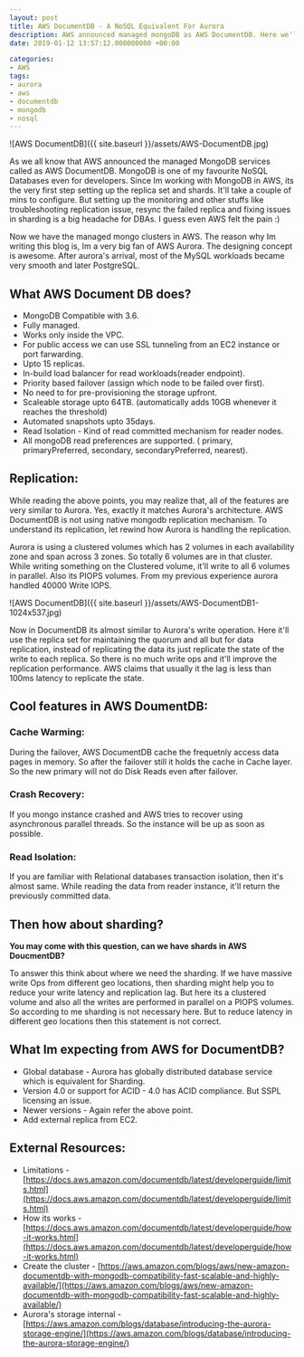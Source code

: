 ```yaml
---
layout: post
title: AWS DocumentDB - A NoSQL Equivalent For Aurora
description: AWS announced managed mongoDB as AWS DocumentDB. Here we'll se how this is equivalent to aurora and what is feature and future expectations.
date: 2019-01-12 13:57:12.000000000 +00:00

categories:
- AWS
tags:
- aurora
- aws
- documentdb
- mongodb
- nosql
---
```

![AWS DocumentDB]({{ site.baseurl }}/assets/AWS-DocumentDB.jpg)

As we all know that AWS announced the managed MongoDB services called as AWS DocumentDB. MongoDB is one of my favourite  NoSQL Databases even for developers. Since Im working with MongoDB in AWS, its the very first step setting up the replica set and shards. It'll take a couple of mins to configure. But setting up the monitoring and other stuffs like troubleshooting replication issue, resync the failed replica and fixing issues in sharding is a big headache for DBAs. I guess even AWS felt the pain :)

Now we have the managed mongo clusters in AWS. The reason why Im writing this blog is, Im a very big fan of AWS Aurora. The designing concept is awesome. After aurora's arrival, most of the MySQL workloads became very smooth and later PostgreSQL.

## What AWS Document DB does?

*   MongoDB Compatible with 3.6.
*   Fully managed.
*   Works only inside the VPC.
*   For public access we can use SSL tunneling from an EC2 instance or port farwarding.
*   Upto 15 replicas.
*   In-build load balancer for read workloads(reader endpoint).
*   Priority based failover (assign which node to be failed over first).
*   No need to for pre-provisioning the storage upfront.
*   Scaleable storage upto 64TB. (automatically adds 10GB whenever it reaches the threshold)
*   Automated snapshots upto 35days.
*   Read Isolation - Kind of read committed mechanism for reader nodes.
*   All mongoDB read preferences are supported. ( primary, primaryPreferred, secondary, secondaryPreferred, nearest).

## Replication:

While reading the above points, you may realize that, all of the features are very similar to Aurora. Yes, exactly it matches Aurora's architecture. AWS DocumentDB is not using native mongodb replication mechanism. To understand its replication, let rewind how Aurora is handling the replication.

Aurora is using a clustered volumes which has 2 volumes in each availability zone and span across 3 zones. So totally 6 volumes are in that cluster. While writing something on the Clustered volume, it'll write to all 6 volumes in parallel. Also its PIOPS volumes. From my previous experience aurora handled 40000 Write IOPS.

![AWS DocumentDB]({{ site.baseurl }}/assets/AWS-DocumentDB1-1024x537.jpg)  


Now in DocumentDB its almost similar to Aurora's write operation. Here it'll use the replica set for maintaining the quorum and all but for data replication, instead of replicating the data its just replicate the state of the write to each replica. So there is no much write ops and it'll improve the replication performance. AWS claims that usually it the lag is less than 100ms latency to replicate the state.

## Cool features in AWS DoumentDB:

### Cache Warming:

During the failover, AWS DocumentDB cache the frequetnly access data pages in memory. So after the failover still it holds the cache in Cache layer. So the new primary will not do Disk Reads even after failover.

### Crash Recovery:

If you mongo instance crashed and AWS tries to recover using asynchronous parallel threads. So the instance will be up as soon as possible.

### Read Isolation:

If you are familiar with Relational databases transaction isolation, then it's almost same. While reading the data from reader instance, it'll return the previously committed data.

## Then how about sharding?

**You may come with this question, can we have shards in AWS DoucmentDB?**

To answer this think about where we need the sharding. If we have massive write Ops from different geo locations, then sharding might help you to reduce your write latency and replication lag. But here its a clustered volume and also all the writes are performed in parallel on a PIOPS volumes. So according to me sharding is not necessary here. But to reduce latency in different geo locations then this statement is not correct.

## What Im expecting from AWS for DocumentDB?

*   Global database - Aurora has globally distributed database service which is equivalent for Sharding.
*   Version 4.0 or support for ACID - 4.0 has ACID compliance. But SSPL licensing an issue.
*   Newer versions - Again refer the above point.
*   Add external replica from EC2.

## External Resources:

*   Limitations - [https://docs.aws.amazon.com/documentdb/latest/developerguide/limits.html](https://docs.aws.amazon.com/documentdb/latest/developerguide/limits.html)
*   How its works - [https://docs.aws.amazon.com/documentdb/latest/developerguide/how-it-works.html](https://docs.aws.amazon.com/documentdb/latest/developerguide/how-it-works.html)
*   Create the cluster - [https://aws.amazon.com/blogs/aws/new-amazon-documentdb-with-mongodb-compatibility-fast-scalable-and-highly-available/](https://aws.amazon.com/blogs/aws/new-amazon-documentdb-with-mongodb-compatibility-fast-scalable-and-highly-available/)
*   Aurora's storage internal - [https://aws.amazon.com/blogs/database/introducing-the-aurora-storage-engine/](https://aws.amazon.com/blogs/database/introducing-the-aurora-storage-engine/)
